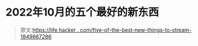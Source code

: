 # 2022年10月的五个最好的新东西

> 原文:[https://life hacker . com/five-of-the-best-new-things-to-stream-1849667286](https://lifehacker.com/five-of-the-best-new-things-to-stream-in-october-2022-1849667286)